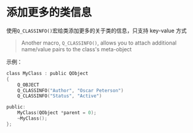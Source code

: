 # 添加更多的类信息

使用`Q_CLASSINFO()`宏给类添加更多的关于类的信息，只支持 key-value 方式

> Another macro, `Q_CLASSINFO()`, allows you to attach additional name/value pairs to the class's meta-object

示例：

```h
class MyClass : public QObject
{
    Q_OBJECT
    Q_CLASSINFO("Author", "Oscar Peterson")
    Q_CLASSINFO("Status", "Active")

public:
    MyClass(QObject *parent = 0);
    ~MyClass();
};
```
